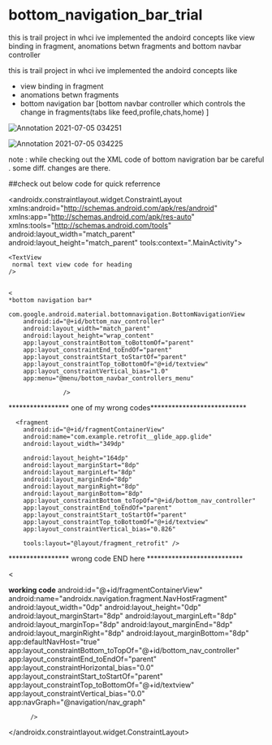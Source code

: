 # bottom_navigation_bar_trial
this is trail project in whci ive implemented the   andoird concepts like view binding in fragment, anomations betwn fragments and bottom navbar controller


this is trail project in whci ive implemented the   andoird concepts like 

- view binding in fragment
- anomations betwn fragments 
- bottom navigation bar   [bottom navbar controller which controls the change in fragments(tabs like feed,profile,chats,home)  ]



![Annotation 2021-07-05 034251](https://user-images.githubusercontent.com/58788722/124400834-19c7bd80-dd43-11eb-94d1-3cf30000c06d.png)


![Annotation 2021-07-05 034225](https://user-images.githubusercontent.com/58788722/124400824-06b4ed80-dd43-11eb-9abb-ed25a66b0d3a.png)



note :  while checking out the XML code of bottom navigration bar be careful . some diff.  changes are there.

##check out below code for quick referrence  

<?xml version="1.0" encoding="utf-8"?>
<androidx.constraintlayout.widget.ConstraintLayout xmlns:android="http://schemas.android.com/apk/res/android"
    xmlns:app="http://schemas.android.com/apk/res-auto"
    xmlns:tools="http://schemas.android.com/tools"
    android:layout_width="match_parent"
    android:layout_height="match_parent"
    tools:context=".MainActivity">

    <TextView
     normal text view code for heading 
    />


    <
    *bottom navigation bar*
    
    com.google.android.material.bottomnavigation.BottomNavigationView 
        android:id="@+id/bottom_nav_controller"
        android:layout_width="match_parent"
        android:layout_height="wrap_content"
        app:layout_constraintBottom_toBottomOf="parent"
        app:layout_constraintEnd_toEndOf="parent"
        app:layout_constraintStart_toStartOf="parent"
        app:layout_constraintTop_toBottomOf="@+id/textview"
        app:layout_constraintVertical_bias="1.0"
        app:menu="@menu/bottom_navbar_controllers_menu"

                   />
        
   ***************** one of my wrong codes***************************
        
      <fragment
        android:id="@+id/fragmentContainerView"
        android:name="com.example.retrofit__glide_app.glide"
        android:layout_width="349dp"

        android:layout_height="164dp"
        android:layout_marginStart="8dp"
        android:layout_marginLeft="8dp"
        android:layout_marginEnd="8dp"
        android:layout_marginRight="8dp"
        android:layout_marginBottom="8dp"
        app:layout_constraintBottom_toTopOf="@+id/bottom_nav_controller"
        app:layout_constraintEnd_toEndOf="parent"
        app:layout_constraintStart_toStartOf="parent"
        app:layout_constraintTop_toBottomOf="@+id/textview"
        app:layout_constraintVertical_bias="0.826"

        tools:layout="@layout/fragment_retrofit" />

***************** wrong code END here ***************************

<!-- below is the real code to show fragments on main_activity 
take reference 
enjoy this whole code  
 & bang on the work.
-->

<

**working code**
        android:id="@+id/fragmentContainerView"
        android:name="androidx.navigation.fragment.NavHostFragment"
        android:layout_width="0dp"
        android:layout_height="0dp"
        android:layout_marginStart="8dp"
        android:layout_marginLeft="8dp"
        android:layout_marginTop="8dp"
        android:layout_marginEnd="8dp"
        android:layout_marginRight="8dp"
        android:layout_marginBottom="8dp"
        app:defaultNavHost="true"
        app:layout_constraintBottom_toTopOf="@+id/bottom_nav_controller"
        app:layout_constraintEnd_toEndOf="parent"
        app:layout_constraintHorizontal_bias="0.0"
        app:layout_constraintStart_toStartOf="parent"
        app:layout_constraintTop_toBottomOf="@+id/textview"
        app:layout_constraintVertical_bias="0.0"
        app:navGraph="@navigation/nav_graph"
          
          />

</androidx.constraintlayout.widget.ConstraintLayout>

